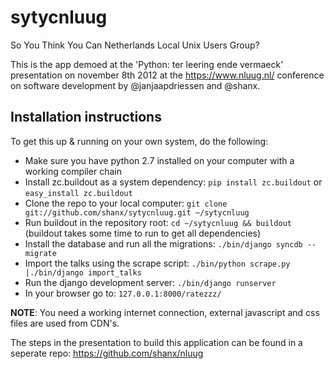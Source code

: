 sytycnluug
==========

So You Think You Can Netherlands Local Unix Users Group?

This is the app demoed at the 'Python: ter leering ende vermaeck' presentation on november 8th 2012 at the https://www.nluug.nl/ conference on software development by @janjaapdriessen and @shanx.

Installation instructions
-------------------------

To get this up & running on your own system, do the following:

 * Make sure you have python 2.7 installed on your computer with a working compiler chain
 * Install zc.buildout as a system dependency: `pip install zc.buildout` or `easy_install zc.buildout`
 * Clone the repo to your local computer: `git clone git://github.com/shanx/sytycnluug.git ~/sytycnluug`
 * Run buildout in the repository root: `cd ~/sytycnluug && buildout` (buildout takes some time to run to get all dependencies)
 * Install the database and run all the migrations: `./bin/django syncdb --migrate`
 * Import the talks using the scrape script: `./bin/python scrape.py |./bin/django import_talks`
 * Run the django development server: `./bin/django runserver`
 * In your browser go to: `127.0.0.1:8000/ratezzz/`

**NOTE**: You need a working internet connection, external javascript and css files are used from CDN's.

The steps in the presentation to build this application can be found in a seperate repo: https://github.com/shanx/nluug

